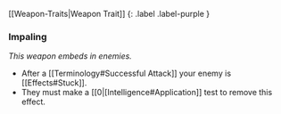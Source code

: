
[[Weapon-Traits|Weapon Trait]]
{: .label .label-purple }

### Impaling
*This weapon embeds in enemies.*
* After a [[Terminology#Successful Attack]] your enemy is [[Effects#Stuck]].
* They must make a [[0|[Intelligence#Application]] test to remove this effect.
